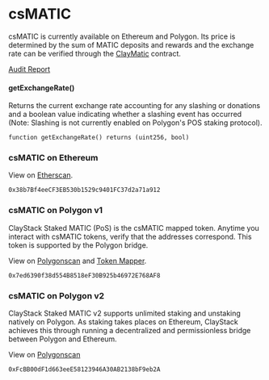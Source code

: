 # csMATIC

csMATIC is currently available on Ethereum and Polygon. Its price is determined by the sum of MATIC deposits and rewards and the exchange rate can be verified through the [ClayMatic](https://github.com/ClayStack/claystack-docs/blob/main/csmatic/overview/README.md) contract.

[Audit Report](https://chainsecurity.com/security-audit/claystack-matic/)

#### getExchangeRate()

Returns the current exchange rate accounting for any slashing or donations and a boolean value indicating whether a slashing event has occurred (Note: Slashing is not currently enabled on Polygon's POS staking protocol).

```solidity
function getExchangeRate() returns (uint256, bool)
```

### csMATIC on Ethereum

View on [Etherscan](https://etherscan.io/token/0x38b7bf4eecf3eb530b1529c9401fc37d2a71a912).

```
0x38b7Bf4eeCF3EB530b1529c9401FC37d2a71a912
```

### csMATIC on Polygon v1

ClayStack Staked MATIC (PoS) is the csMATIC mapped token. Anytime you interact with csMATIC tokens, verify that the addresses correspond. This token is supported by the Polygon bridge.

View on [Polygonscan](https://polygonscan.com/token/0x7ed6390f38d554B8518eF30B925b46972E768AF8) and [Token Mapper](https://mapper.polygon.technology/).

```
0x7ed6390f38d554B8518eF30B925b46972E768AF8
```

### csMATIC on Polygon v2

ClayStack Staked MATIC v2 supports unlimited staking and unstaking natively on Polygon. As staking takes places on Ethereum, ClayStack achieves this through running a decentralized and permissionless bridge between Polygon and Ethereum.

View on [Polygonscan](https://polygonscan.com/token/0xFcBB00dF1d663eeE58123946A30AB2138bF9eb2A)

```
0xFcBB00dF1d663eeE58123946A30AB2138bF9eb2A
```
